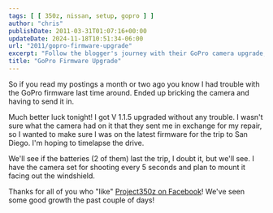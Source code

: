 ```yaml
---
tags: [ [ 350z, nissan, setup, gopro ] ]
author: "chris"
publishDate: 2011-03-31T01:07:16+00:00
updateDate: 2024-11-18T10:51:34-06:00
url: "2011/gopro-firmware-upgrade"
excerpt: "Follow the blogger's journey with their GoPro camera upgrade, check the latest V 1.1.5 firmware, and anticipate a time-lapse drive to San Diego."
title: "GoPro Firmware Upgrade"
---
```


So if you read my postings a month or two ago you know I had trouble with the GoPro firmware last time around. Ended up bricking the camera and having to send it in.

Much better luck tonight! I got V 1.1.5 upgraded without any trouble. I wasn't sure what the camera had on it that they sent me in exchange for my repair, so I wanted to make sure I was on the latest firmware for the trip to San Diego. I'm hoping to timelapse the drive.

We'll see if the batteries (2 of them) last the trip, I doubt it, but we'll see. I have the camera set for shooting every 5 seconds and plan to mount it facing out the windshield.

Thanks for all of you who "like" [Project350z on Facebook](https://facebook.com/project350z)! We've seen some good growth the past couple of days!
